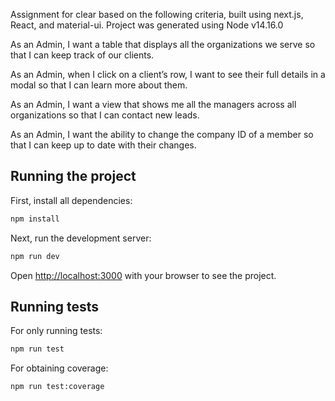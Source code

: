 Assignment for clear based on the following criteria, built using next.js, React, and material-ui. Project was generated using Node v14.16.0

As an Admin, I want a table that displays all the organizations we serve so that I can keep track of our clients.

As an Admin, when I click on a client’s row, I want to see their full details in a modal so that I can learn more about them.

As an Admin, I want a view that shows me all the managers across all organizations so that I can contact new leads.

As an Admin, I want the ability to change the company ID of a member so that I can keep up to date with their changes.

## Running the project

First, install all dependencies:

```bash
npm install
```

Next, run the development server:

```bash
npm run dev
```

Open [http://localhost:3000](http://localhost:3000) with your browser to see the project.


## Running tests

For only running tests:

```bash
npm run test
```

For obtaining coverage:

```bash
npm run test:coverage
```
